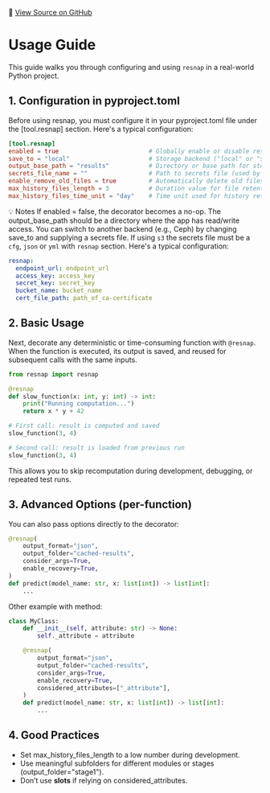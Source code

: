 🔗 [View Source on GitHub](https://github.com/gloaguen-evan/resnap)

# Usage Guide

This guide walks you through configuring and using `resnap` in a real-world Python project.



## 1. Configuration in pyproject.toml
Before using resnap, you must configure it in your pyproject.toml file under the [tool.resnap] section. Here's a typical configuration:
```toml
[tool.resnap]
enabled = true                         # Globally enable or disable resnap
save_to = "local"                      # Storage backend ("local" or "s3")
output_base_path = "results"           # Directory or base path for storing snapshots
secrets_file_name = ""                 # Path to secrets file (used by remote services)
enable_remove_old_files = true         # Automatically delete old files based on retention policy
max_history_files_length = 3           # Duration value for file retention, used with max_history_files_time_unit
max_history_files_time_unit = "day"    # Time unit used for history retention (e.g., 'second', 'minute', 'hour', 'day')
```

💡 Notes
If enabled = false, the decorator becomes a no-op.
The output_base_path should be a directory where the app has read/write access.
You can switch to another backend (e.g., Ceph) by changing save_to and supplying a secrets file.
If using `s3` the secrets file must be a `cfg`, `json` or `yml` with `resnap` section. Here's a typical configuration:
```yaml
resnap:
  endpoint_url: endpoint_url
  access_key: access_key
  secret_key: secret_key
  bucket_name: bucket_name
  cert_file_path: path_of_ca-certificate
```

## 2. Basic Usage

Next, decorate any deterministic or time-consuming function with `@resnap`. When the function is executed, its output is saved, and reused for subsequent calls with the same inputs.

```python
from resnap import resnap

@resnap
def slow_function(x: int, y: int) -> int:
    print("Running computation...")
    return x * y + 42

# First call: result is computed and saved
slow_function(3, 4)

# Second call: result is loaded from previous run
slow_function(3, 4)
```
This allows you to skip recomputation during development, debugging, or repeated test runs.

## 3. Advanced Options (per-function)

You can also pass options directly to the decorator:
```python
@resnap(
    output_format="json",
    output_folder="cached-results",
    consider_args=True,
    enable_recovery=True,
)
def predict(model_name: str, x: list[int]) -> list[int]:
    ...
```

Other example with method:
```python
class MyClass:
    def __init__(self, attribute: str) -> None:
        self._attribute = attribute

    @resnap(
        output_format="json",
        output_folder="cached-results",
        consider_args=True,
        enable_recovery=True,
        considered_attributes=["_attribute"],
    )
    def predict(model_name: str, x: list[int]) -> list[int]:
        ...
```

## 4. Good Practices
- Set max_history_files_length to a low number during development.
- Use meaningful subfolders for different modules or stages (output_folder="stage1").
- Don’t use __slots__ if relying on considered_attributes.